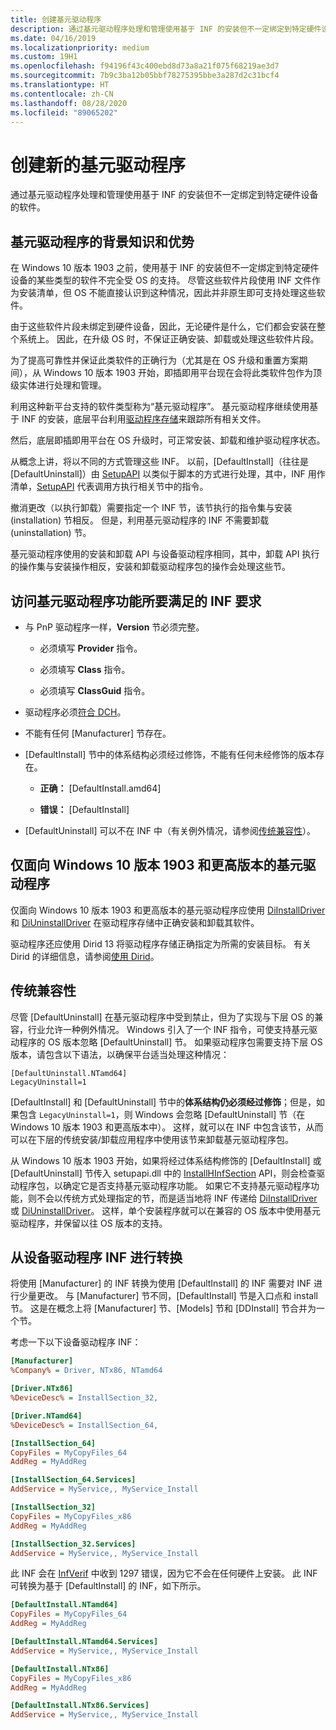 ```yaml
---
title: 创建基元驱动程序
description: 通过基元驱动程序处理和管理使用基于 INF 的安装但不一定绑定到特定硬件设备的软件。
ms.date: 04/16/2019
ms.localizationpriority: medium
ms.custom: 19H1
ms.openlocfilehash: f94196f43c400ebd8d73a8a21f075f68219ae3d7
ms.sourcegitcommit: 7b9c3ba12b05bbf78275395bbe3a287d2c31bcf4
ms.translationtype: HT
ms.contentlocale: zh-CN
ms.lasthandoff: 08/28/2020
ms.locfileid: "89065202"
---
```

# <a name="creating-a-new-primitive-driver"></a>创建新的基元驱动程序

通过基元驱动程序处理和管理使用基于 INF 的安装但不一定绑定到特定硬件设备的软件。

## <a name="background-and-benefits-of-primitive-drivers"></a>基元驱动程序的背景知识和优势

在 Windows 10 版本 1903 之前，使用基于 INF 的安装但不一定绑定到特定硬件设备的某些类型的软件不完全受 OS 的支持。 尽管这些软件片段使用 INF 文件作为安装清单，但 OS 不能直接认识到这种情况，因此并非原生即可支持处理这些软件。

由于这些软件片段未绑定到硬件设备，因此，无论硬件是什么，它们都会安装在整个系统上。 因此，在升级 OS 时，不保证正确安装、卸载或处理这些软件片段。

为了提高可靠性并保证此类软件的正确行为（尤其是在 OS 升级和重置方案期间），从 Windows 10 版本 1903 开始，即插即用平台现在会将此类软件包作为顶级实体进行处理和管理。

利用这种新平台支持的软件类型称为“基元驱动程序”。 基元驱动程序继续使用基于 INF 的安装，底层平台利用[驱动程序存储](../install/driver-store.md)来跟踪所有相关文件。

然后，底层即插即用平台在 OS 升级时，可正常安装、卸载和维护驱动程序状态。

从概念上讲，将以不同的方式管理这些 INF。 以前，\[DefaultInstall\]（往往是 \[DefaultUninstall\]）由 [SetupAPI](../install/setupapi.md) 以类似于脚本的方式进行处理，其中，INF 用作清单，[SetupAPI](../install/setupapi.md) 代表调用方执行相关节中的指令。

撤消更改（以执行卸载）需要指定一个 INF 节，该节执行的指令集与安装 (installation) 节相反。 但是，利用基元驱动程序的 INF 不需要卸载 (uninstallation) 节。

基元驱动程序使用的安装和卸载 API 与设备驱动程序相同，其中，卸载 API 执行的操作集与安装操作相反，安装和卸载驱动程序包的操作会处理这些节。

## <a name="inf-requirements-to-access-primitive-driver-functionality"></a>访问基元驱动程序功能所要满足的 INF 要求

* 与 PnP 驱动程序一样，**Version** 节必须完整。

  * 必须填写 **Provider** 指令。

  * 必须填写 **Class** 指令。

  * 必须填写 **ClassGuid** 指令。

* 驱动程序必须[符合 DCH](dch-principles-best-practices.md)。

* 不能有任何 \[Manufacturer\] 节存在。

* \[DefaultInstall\] 节中的体系结构必须经过修饰，不能有任何未经修饰的版本存在。

  * **正确：** \[DefaultInstall.amd64\]

  * **错误：** \[DefaultInstall\]

* \[DefaultUninstall\] 可以不在 INF 中（有关例外情况，请参阅[传统兼容性](#legacy-compatibility)）。

## <a name="primitive-drivers-targeting-only-windows-10-version-1903-and-later"></a>仅面向 Windows 10 版本 1903 和更高版本的基元驱动程序

仅面向 Windows 10 版本 1903 和更高版本的基元驱动程序应使用 [DiInstallDriver](/windows/desktop/api/newdev/nf-newdev-diinstalldriverw) 和 [DiUninstallDriver](/windows/desktop/api/newdev/nf-newdev-diuninstalldriverw) 在驱动程序存储中正确安装和卸载其软件。

驱动程序还应使用 Dirid 13 将驱动程序存储正确指定为所需的安装目标。 有关 Dirid 的详细信息，请参阅[使用 Dirid](../install/using-dirids.md)。

## <a name="legacy-compatibility"></a>传统兼容性

尽管 \[DefaultUninstall\] 在基元驱动程序中受到禁止，但为了实现与下层 OS 的兼容，行业允许一种例外情况。 Windows 引入了一个 INF 指令，可使支持基元驱动程序的 OS 版本忽略 \[DefaultUninstall\] 节。 如果驱动程序包需要支持下层 OS 版本，请包含以下语法，以确保平台适当处理这种情况：

```INF
[DefaultUninstall.NTamd64]
LegacyUninstall=1
```

\[DefaultInstall\] 和 \[DefaultUninstall\] 节中的**体系结构仍必须经过修饰**；但是，如果包含 `LegacyUninstall=1`，则 Windows 会忽略 \[DefaultUninstall\] 节（在 Windows 10 版本 1903 和更高版本中）。 这样，就可以在 INF 中包含该节，从而可以在下层的传统安装/卸载应用程序中使用该节来卸载基元驱动程序包。

从 Windows 10 版本 1903 开始，如果将经过体系结构修饰的 \[DefaultInstall\] 或 \[DefaultUninstall\] 节传入 setupapi.dll 中的 [InstallHInfSection](/windows/desktop/api/setupapi/nf-setupapi-installhinfsectionw) API，则会检查驱动程序包，以确定它是否支持基元驱动程序功能。 如果它不支持基元驱动程序功能，则不会以传统方式处理指定的节，而是适当地将 INF 传递给 [DiInstallDriver](/windows/desktop/api/newdev/nf-newdev-diinstalldrivera) 或 [DiUninstallDriver](/windows/desktop/api/newdev/nf-newdev-diuninstalldriverw)。 这样，单个安装程序就可以在兼容的 OS 版本中使用基元驱动程序，并保留以往 OS 版本的支持。

## <a name="converting-from-a-device-driver-inf"></a>从设备驱动程序 INF 进行转换

将使用 \[Manufacturer\] 的 INF 转换为使用 \[DefaultInstall\] 的 INF 需要对 INF 进行少量更改。 与 \[Manufacturer\] 节不同，\[DefaultInstall\] 节是入口点和 install 节。 这是在概念上将 \[Manufacturer\] 节、\[Models\] 节和 \[DDInstall\] 节合并为一个节。

考虑一下以下设备驱动程序 INF：

```ini
[Manufacturer]
%Company% = Driver, NTx86, NTamd64

[Driver.NTx86]
%DeviceDesc% = InstallSection_32,

[Driver.NTamd64]
%DeviceDesc% = InstallSection_64,

[InstallSection_64]
CopyFiles = MyCopyFiles_64
AddReg = MyAddReg

[InstallSection_64.Services]
AddService = MyService,, MyService_Install

[InstallSection_32]
CopyFiles = MyCopyFiles_x86
AddReg = MyAddReg

[InstallSection_32.Services]
AddService = MyService,, MyService_Install
```

此 INF 会在 [InfVerif](../devtest/infverif.md) 中收到 1297 错误，因为它不会在任何硬件上安装。 此 INF 可转换为基于 \[DefaultInstall\] 的 INF，如下所示。

```ini
[DefaultInstall.NTamd64]
CopyFiles = MyCopyFiles_64
AddReg = MyAddReg

[DefaultInstall.NTamd64.Services]
AddService = MyService,, MyService_Install

[DefaultInstall.NTx86]
CopyFiles = MyCopyFiles_x86
AddReg = MyAddReg

[DefaultInstall.NTx86.Services]
AddService = MyService,, MyService_Install
```